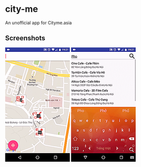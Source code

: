 # city-me
An unofficial app for Cityme.asia
## Screenshots
![city-me](https://raw.githubusercontent.com/AnhHT/city-me/master/insta.gif)
![city-me](https://raw.githubusercontent.com/AnhHT/city-me/master/suggestion.gif)
